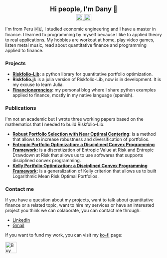 <h2 align="center"> Hi people, I'm Dany 👋
<br>
<a href="https://www.linkedin.com/in/dany-cajas/" target="_blank">
  <img align="center" alt="Dany Cajas @LinkedIn" width="22px" src="https://cdn.jsdelivr.net/npm/simple-icons@v3/icons/linkedin.svg" />
</a>
  <a href="mailto:dcajasn@gmail.com" target="_blank">
  <img align="center" alt="Dany Cajas @Mail" width="22px" src="https://cdn.jsdelivr.net/npm/simple-icons@v3/icons/gmail.svg" />
</a>
</h2>

I'm from Peru 🇵🇪, I studied economic engineering and I have a master in finance. I learned to programming by myself because I like to applied theory to real applications. My hobbies are workout at home, play video games, listen metal music, read about quantitative finance and programming applied to finance.

### Projects

- __[Riskfolio-Lib](https://github.com/dcajasn/Riskfolio-Lib):__ a python library for quantitative portfolio optimization.
- __Riskfolio.jl:__ is a julia version of Riskfolio-Lib, now is in development. It is my excuse to learn Julia.
- __[Financioneroncios](http://financioneroncios.wordpress.com/):__ my personal blog where I share python examples applied to finance, mostly in my native language (spanish).

### Publications

I'm not an academic but I wrote three working papers based on the mathematics that I needed to build Riskfolio-Lib:

- __[Robust Portfolio Selection with Near Optimal Centering](https://papers.ssrn.com/sol3/papers.cfm?abstract_id=3572435):__ is a method that allows to increase robustness and diversification of portfolios.
- __[Entropic Portfolio Optimization: a Disciplined Convex Programming Framework](https://papers.ssrn.com/sol3/papers.cfm?abstract_id=3792520):__ is a discretization of Entropic Value at Risk and Entropic Drawdown at Risk that allows us to use softwares that supports disciplined convex programming.
- __[Kelly Portfolio Optimization: a Disciplined Convex Programming Framework](https://papers.ssrn.com/sol3/papers.cfm?abstract_id=3833617):__ is a generalization of Kelly criterion that allows us to built Logarithmic Mean Risk Optimal Portfolios.

### Contact me

If you have a question about my projects, want to talk about quantitative finance or a related topic, want to hire my services or have an interested project you think we can colaborate, you can contact me through:

- [LinkedIn](https://www.linkedin.com/in/dany-cajas/)
- [Gmail](dcajasn@gmail.com)

If you want to fund my work, you can visit my [ko-fi](https://ko-fi.com/riskfolio) page:

<a href='https://ko-fi.com/B0B833SXD' target='_blank'><img height='36' style='border:0px;height:36px;' src='https://cdn.ko-fi.com/cdn/kofi1.png?v=2' border='0' alt='Buy Me a Coffee at ko-fi.com' /></a>
